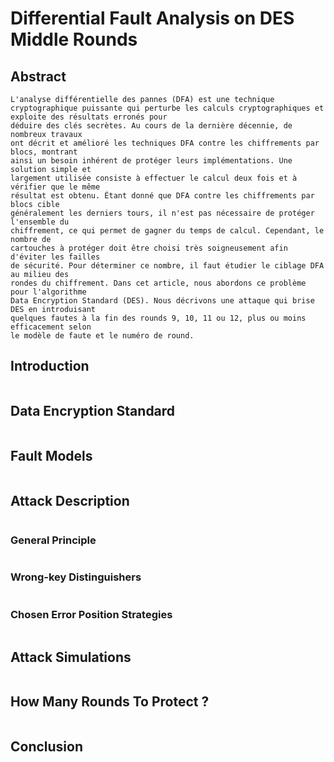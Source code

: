 # Differential Fault Analysis on DES Middle Rounds

## Abstract 
```
L'analyse différentielle des pannes (DFA) est une technique cryptographique puissante qui perturbe les calculs cryptographiques et exploite des résultats erronés pour 
déduire des clés secrètes. Au cours de la dernière décennie, de nombreux travaux 
ont décrit et amélioré les techniques DFA contre les chiffrements par blocs, montrant
ainsi un besoin inhérent de protéger leurs implémentations. Une solution simple et 
largement utilisée consiste à effectuer le calcul deux fois et à vérifier que le même 
résultat est obtenu. Étant donné que DFA contre les chiffrements par blocs cible 
généralement les derniers tours, il n'est pas nécessaire de protéger l'ensemble du 
chiffrement, ce qui permet de gagner du temps de calcul. Cependant, le nombre de 
cartouches à protéger doit être choisi très soigneusement afin d'éviter les failles 
de sécurité. Pour déterminer ce nombre, il faut étudier le ciblage DFA au milieu des 
rondes du chiffrement. Dans cet article, nous abordons ce problème pour l'algorithme 
Data Encryption Standard (DES). Nous décrivons une attaque qui brise DES en introduisant 
quelques fautes à la fin des rounds 9, 10, 11 ou 12, plus ou moins efficacement selon 
le modèle de faute et le numéro de round.
```
## Introduction
```
```
## Data Encryption Standard
```
```
## Fault Models
```
```
## Attack Description
```
```
### General Principle
```
```
### Wrong-key Distinguishers
```
```
### Chosen Error Position Strategies
```
```
## Attack Simulations
```
```
## How Many Rounds To Protect ?
```
```
## Conclusion
```
```
